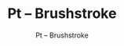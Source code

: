 ---
designer: Endless Knot
description: "Color%3A%20Ink%0AMaterial%3A%20Wool%20%26%20Tencel%0ACollection%3A%20Hand-Tufted%20Collection"
image_primary: img/BRU-223-600x750.jpg
image_secondary: ../../../images/blank.png
manufacturer: Endless Knot
href: https://endlessknotrugs.com/product/brushstroke-ink/
subtitle: Pt – Brushstroke
tags: 
  - endless_knot
  - hand-tufted-rugs
title: Pt – Brushstroke
image_thumb: img/BRU-223-300x300.jpg
category: hand-tufted-rugs
slug: /manufacturers/endless-knot/hand-tufted-rugs/endless-knot-pt-brushstroke
---